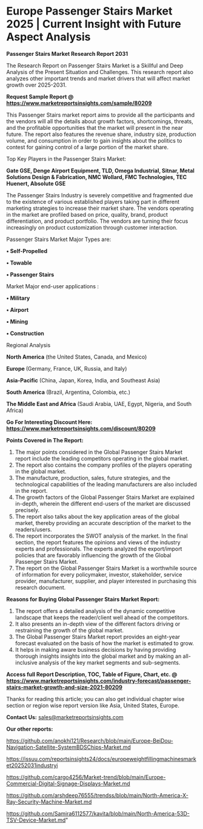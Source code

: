 # Europe Passenger Stairs Market 2025 | Current Insight with Future Aspect Analysis

<strong>Passenger Stairs Market Research Report 2031</strong>

The Research Report on Passenger Stairs Market is a Skillful and Deep Analysis of the Present Situation and Challenges. This research report also analyzes other important trends and market drivers that will affect market growth over 2025-2031.

<strong>Request Sample Report @ <a href=https://www.marketreportsinsights.com/sample/80209>https://www.marketreportsinsights.com/sample/80209</a></strong>

This Passenger Stairs market report aims to provide all the participants and the vendors will all the details about growth factors, shortcomings, threats, and the profitable opportunities that the market will present in the near future. The report also features the revenue share, industry size, production volume, and consumption in order to gain insights about the politics to contest for gaining control of a large portion of the market share.

Top Key Players in the Passenger Stairs Market:

<strong>Gate GSE, Denge Airport Equipment, TLD, Omega Industrial, Sitnar, Metal Solutions Design & Fabrication, NMC Wollard, FMC Technologies, TEC Huenert, Absolute GSE</strong>

The Passenger Stairs Industry is severely competitive and fragmented due to the existence of various established players taking part in different marketing strategies to increase their market share. The vendors operating in the market are profiled based on price, quality, brand, product differentiation, and product portfolio. The vendors are turning their focus increasingly on product customization through customer interaction.

Passenger Stairs Market Major Types are:

<strong>• Self-Propelled

• Towable

• Passenger Stairs</strong>

Market Major end-user applications :

<strong>• Military

• Airport

• Mining

• Construction</strong>

Regional Analysis

</u><strong><b>North America</b></strong> (the United States, Canada, and Mexico)

<strong><b>Europe </b></strong>(Germany, France, UK, Russia, and Italy)

<strong><b>Asia-Pacific</b></strong> (China, Japan, Korea, India, and Southeast Asia)

<strong><b>South America</b></strong> (Brazil, Argentina, Colombia, etc.)

<strong><b>The Middle East and Africa</b></strong> (Saudi Arabia, UAE, Egypt, Nigeria, and South Africa)

<strong>Go For Interesting Discount Here: <a href=https://www.marketreportsinsights.com/discount/80209>https://www.marketreportsinsights.com/discount/80209</a></strong>

<strong>Points Covered in The Report:</strong>
<ol>
  <li>The major points considered in the Global Passenger Stairs Market report include the leading competitors operating in the global market.</li>
  <li>The report also contains the company profiles of the players operating in the global market.</li>
  <li>The manufacture, production, sales, future strategies, and the technological capabilities of the leading manufacturers are also included in the report.</li>
  <li>The growth factors of the Global Passenger Stairs Market are explained in-depth, wherein the different end-users of the market are discussed precisely.</li>
  <li>The report also talks about the key application areas of the global market, thereby providing an accurate description of the market to the readers/users.</li>
  <li>The report incorporates the SWOT analysis of the market. In the final section, the report features the opinions and views of the industry experts and professionals. The experts analyzed the export/import policies that are favorably influencing the growth of the Global Passenger Stairs Market.</li>
  <li>The report on the Global Passenger Stairs Market is a worthwhile source of information for every policymaker, investor, stakeholder, service provider, manufacturer, supplier, and player interested in purchasing this research document.</li>
</ol>
<strong>Reasons for Buying Global Passenger Stairs Market Report:</strong>

<ol>
  <li>The report offers a detailed analysis of the dynamic competitive landscape that keeps the reader/client well ahead of the competitors.</li>
  <li>It also presents an in-depth view of the different factors driving or restraining the growth of the global market.</li>
  <li>The Global Passenger Stairs Market report provides an eight-year forecast evaluated on the basis of how the market is estimated to grow.</li>
  <li>It helps in making aware business decisions by having providing thorough insights insights into the global market and by making an all-inclusive analysis of the key market segments and sub-segments.</li>
</ol>
<strong>Access full Report Description, TOC, Table of Figure, Chart, etc. @ <a href=https://www.marketreportsinsights.com/industry-forecast/passenger-stairs-market-growth-and-size-2021-80209>https://www.marketreportsinsights.com/industry-forecast/passenger-stairs-market-growth-and-size-2021-80209</a></strong>


Thanks for reading this article; you can also get individual chapter wise section or region wise report version like Asia, United States, Europe.

<strong>Contact Us:</strong>
sales@marketreportsinsights.com

<strong>Our other reports:</strong>

<a href=https://github.com/anokhi121/Research/blob/main/Europe-BeiDou-Navigation-Satellite-SystemBDSChips-Market.md>https://github.com/anokhi121/Research/blob/main/Europe-BeiDou-Navigation-Satellite-SystemBDSChips-Market.md</a>

<a href=https://issuu.com/reportsinsights24/docs/europeweightfillingmachinesmarket20252031industryi>https://issuu.com/reportsinsights24/docs/europeweightfillingmachinesmarket20252031industryi</a>

<a href=https://github.com/cargo4256/Market-trend/blob/main/Europe-Commercial-Digital-Signage-Displays-Market.md>https://github.com/cargo4256/Market-trend/blob/main/Europe-Commercial-Digital-Signage-Displays-Market.md</a>

<a href=https://github.com/arshdeep76555/trendss/blob/main/North-America-X-Ray-Security-Machine-Market.md>https://github.com/arshdeep76555/trendss/blob/main/North-America-X-Ray-Security-Machine-Market.md</a>

<a href=https://github.com/Samira6112577/kavita/blob/main/North-America-53D-TSV-Device-Market.md>https://github.com/Samira6112577/kavita/blob/main/North-America-53D-TSV-Device-Market.md</a>"
